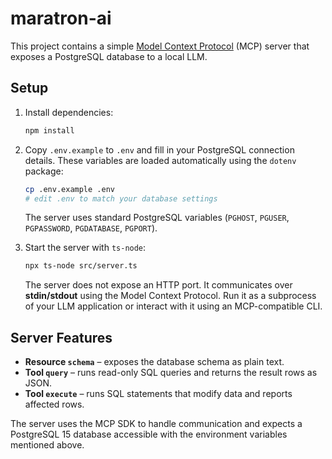# maratron-ai

This project contains a simple [Model Context Protocol](https://modelcontextprotocol.io) (MCP) server that exposes a PostgreSQL database to a local LLM.

## Setup

1. Install dependencies:
   ```bash
   npm install
   ```

2. Copy `.env.example` to `.env` and fill in your PostgreSQL connection details. These variables are loaded automatically using the `dotenv` package:
   ```bash
   cp .env.example .env
   # edit .env to match your database settings
   ```

   The server uses standard PostgreSQL variables (`PGHOST`, `PGUSER`, `PGPASSWORD`, `PGDATABASE`, `PGPORT`).

3. Start the server with `ts-node`:
   ```bash
   npx ts-node src/server.ts
   ```
   The server does not expose an HTTP port. It communicates over **stdin/stdout**
   using the Model Context Protocol. Run it as a subprocess of your LLM
   application or interact with it using an MCP-compatible CLI.

## Server Features

- **Resource `schema`** – exposes the database schema as plain text.
- **Tool `query`** – runs read-only SQL queries and returns the result rows as JSON.
- **Tool `execute`** – runs SQL statements that modify data and reports affected rows.

The server uses the MCP SDK to handle communication and expects a PostgreSQL 15 database accessible with the environment variables mentioned above.
